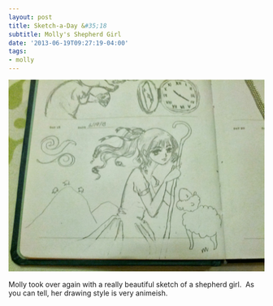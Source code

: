 ```yaml
---
layout: post
title: Sketch-a-Day &#35;18
subtitle: Molly's Shepherd Girl
date: '2013-06-19T09:27:19-04:00'
tags:
- molly
---
```

![](/assets/images/sketches/sad18-molly-shepherd-girl.jpg)

Molly took over again with a really beautiful sketch of a shepherd girl.  As you can tell, her drawing style is very animeish.
